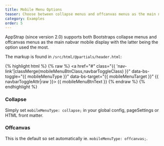 ```yaml
---
title: Mobile Menu Options
teaser: Choose between collapse menus and offcanvas menus as the main nabvar mobile display.
category: Examples
order: 5
---
```


AppStrap (since version 2.0) supports both Bootstraps collapse menus and offcanvas menus as the main nabvar mobile display with the latter being the option used the most.

The markup is found in `/src/html/@partials/header.html`:

{% highlight html %}
{% raw %}
<a 
  href="#"
  class="{{ 'nav-link'|classMerge(mobileMenuBtnClass,navbarToggleClass) }}" 
  data-bs-toggle="{{ mobileMenuType }}" 
  data-bs-target="{{ mobileMenuTarget }}" 
  {{ navbarToggleAttr|raw }}>
  {{ mobileMenuBtnText }}<i class="bi-list{% if mobileMenuBtnText %} ps-1{% endif %}"></i>
</a>
{% endraw %}
{% endhighlight %}

### Collapse

Simply set `mobileMenuType: collapse;` in your global config, pageSettings or HTML front matter.

### Offcanvas

This is the default so set automatically ie. `mobileMenuType: offcanvas;`.